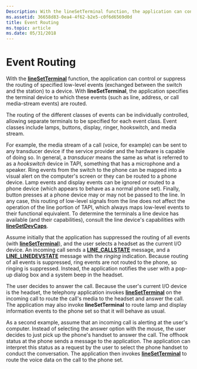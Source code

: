 ```yaml
---
Description: With the lineSetTerminal function, the application can control or suppress the routing of specified low-level events (exchanged between the switch and the station) to a device.
ms.assetid: 36658d83-0ea4-4f62-b2e5-c0f6d6569d0d
title: Event Routing
ms.topic: article
ms.date: 05/31/2018
---
```


# Event Routing

With the [**lineSetTerminal**](/windows/desktop/api/Tapi/nf-tapi-linesetterminal) function, the application can control or suppress the routing of specified low-level events (exchanged between the switch and the station) to a device. With **lineSetTerminal**, the application specifies the terminal device to which these events (such as line, address, or call media-stream events) are routed.

The routing of the different classes of events can be individually controlled, allowing separate terminals to be specified for each event class. Event classes include lamps, buttons, display, ringer, hookswitch, and media stream.

For example, the media stream of a call (voice, for example) can be sent to any transducer device if the service provider and the hardware is capable of doing so. In general, a *transducer* means the same as what is referred to as a *hookswitch* device in TAPI, something that has a microphone and a speaker. Ring events from the switch to the phone can be mapped into a visual alert on the computer's screen or they can be routed to a phone device. Lamp events and display events can be ignored or routed to a phone device (which appears to behave as a normal phone set). Finally, button presses at a phone device may or may not be passed to the line. In any case, this routing of low-level signals from the line does not affect the operation of the line portion of TAPI, which always maps low-level events to their functional equivalent. To determine the terminals a line device has available (and their capabilities), consult the line device's capabilities with [**lineGetDevCaps**](/windows/desktop/api/Tapi/nf-tapi-linegetdevcaps).

Assume initially that the application has suppressed the routing of all events (with [**lineSetTerminal**](/windows/desktop/api/Tapi/nf-tapi-linesetterminal)), and the user selects a headset as the current I/O device. An incoming call sends a [**LINE\_CALLSTATE**](line-callstate.md) message, and a [**LINE\_LINEDEVSTATE**](line-linedevstate.md) message with the *ringing* indication. Because routing of all events is suppressed, ring events are not routed to the phone, so ringing is suppressed. Instead, the application notifies the user with a pop-up dialog box and a system beep in the headset.

The user decides to answer the call. Because the user's current I/O device is the headset, the telephony application invokes [**lineSetTerminal**](/windows/desktop/api/Tapi/nf-tapi-linesetterminal) on the incoming call to route the call's media to the headset and answer the call. The application may also invoke **lineSetTerminal** to route lamp and display information events to the phone set so that it will behave as usual.

As a second example, assume that an incoming call is alerting at the user's computer. Instead of selecting the answer option with the mouse, the user decides to just pick up the phone's handset to answer the call. The offhook status at the phone sends a message to the application. The application can interpret this status as a request by the user to select the phone handset to conduct the conversation. The application then invokes [**lineSetTerminal**](/windows/desktop/api/Tapi/nf-tapi-linesetterminal) to route the voice data on the call to the phone set.

 

 



